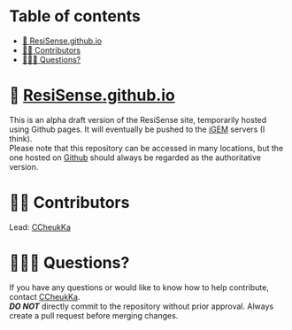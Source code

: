 # Table of contents <!-- omit in toc -->
- [🧬 ResiSense.github.io](#-resisensegithubio)
- [✍🏻 Contributors](#-contributors)
- [🙋🏻‍♂️ Questions?](#️-questions)

# 🧬 [ResiSense.github.io](https://ResiSense.github.io)
This is an alpha draft version of the ResiSense site, temporarily hosted using Github pages. It will eventually be pushed to the [iGEM](https://igem.org/) servers (I think).  
Please note that this repository can be accessed in many locations, but the one hosted on [Github](https://github.com/ResiSense/ResiSense.github.io) should always be regarded as the authoritative version.  

# ✍🏻 Contributors
Lead: [CCheukKa](https://github.com/CCheukKa)

# 🙋🏻‍♂️ Questions?
If you have any questions or would like to know how to help contribute, contact [CCheukKa](https://github.com/CCheukKa).  
***DO NOT*** directly commit to the repository without prior approval. Always create a pull request before merging changes.  